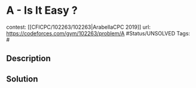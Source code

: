 # A - Is It Easy ?

contest: [[CFICPC/102263/102263|ArabellaCPC 2019]]
url: https://codeforces.com/gym/102263/problem/A
#Status/UNSOLVED
Tags: #

## Description

## Solution

